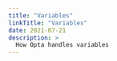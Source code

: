 ```yaml
---
title: "Variables"
linkTitle: "Variables"
date: 2021-07-21
description: >
  How Opta handles variables
---
```

